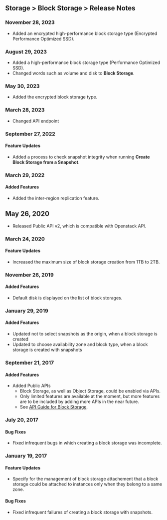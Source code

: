 ## Storage > Block Storage > Release Notes

### November 28, 2023
* Added an encrypted high-performance block storage type (Encrypted Performance Optimized SSD).

### August 29, 2023

* Added a high-performance block storage type (Performance Optimized SSD).
* Changed words such as volume and disk to **Block Storage**.

### May 30, 2023

* Added the encrypted block storage type.

### March 28, 2023

* Changed API endpoint

### September 27, 2022

#### Feature Updates

* Added a process to check snapshot integrity when running **Create Block Storage from a Snapshot**.

### March 29, 2022

#### Added Features

* Added the inter-region replication feature.

## May 26, 2020

* Released Public API v2, which is compatible with Openstack API. 

### March 24, 2020

#### Feature Updates

* Increased the maximum size of block storage creation from 1TB to 2TB.

### November 26, 2019

#### Added Features

* Default disk is displayed on the list of block storages.


### January 29, 2019

#### Added Features 

* Updated not to select snapshots as the origin, when a block storage is created
* Updated to choose availability zone and block type, when a block storage is created with snapshots


### September 21, 2017

#### Added Features

* Added Public APIs 
    * Block Storage, as well as Object Storage, could be enabled via APIs.  
    * Only limited features are available at the moment, but more features are to be included by adding more APIs in the near future.  
    * See [API Guide for Block Storage](/Storage/Block%20Storage/en/api-guide/).



### July 20, 2017

#### Bug Fixes 

* Fixed infrequent bugs in which creating a block storage was incomplete.  



### January 19, 2017

#### Feature Updates 

* Specify for the management of block storage attachement that a block storage could be attached to instances only when they belong to a same zone. 

#### Bug Fixes 

* Fixed infrequent failures of creating a block storage with snapshots. 

